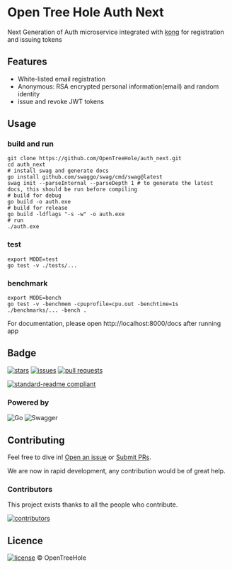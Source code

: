 # Open Tree Hole Auth Next

Next Generation of Auth microservice integrated with [kong](https://github.com/Kong/kong) for registration and issuing tokens

## Features

- White-listed email registration
- Anonymous: RSA encrypted personal information(email) and random identity
- issue and revoke JWT tokens

## Usage

### build and run

```shell
git clone https://github.com/OpenTreeHole/auth_next.git
cd auth_next
# install swag and generate docs
go install github.com/swaggo/swag/cmd/swag@latest
swag init --parseInternal --parseDepth 1 # to generate the latest docs, this should be run before compiling
# build for debug
go build -o auth.exe
# build for release
go build -ldflags "-s -w" -o auth.exe
# run
./auth.exe
```

### test

```shell
export MODE=test
go test -v ./tests/...
```

### benchmark

```shell
export MODE=bench
go test -v -benchmem -cpuprofile=cpu.out -benchtime=1s ./benchmarks/... -bench .
```
For documentation, please open http://localhost:8000/docs after running app
## Badge

[![stars](https://img.shields.io/github/stars/OpenTreeHole/auth_next)](https://github.com/OpenTreeHole/auth_next/stargazers)
[![issues](https://img.shields.io/github/issues/OpenTreeHole/auth_next)](https://github.com/OpenTreeHole/auth_next/issues)
[![pull requests](https://img.shields.io/github/issues-pr/OpenTreeHole/auth_next)](https://github.com/OpenTreeHole/auth_next/pulls)

[![standard-readme compliant](https://img.shields.io/badge/readme%20style-standard-brightgreen.svg?style=flat-square)](https://github.com/RichardLitt/standard-readme)

### Powered by

![Go](https://img.shields.io/badge/go-%2300ADD8.svg?style=for-the-badge&logo=go&logoColor=white)
![Swagger](https://img.shields.io/badge/-Swagger-%23Clojure?style=for-the-badge&logo=swagger&logoColor=white)

## Contributing

Feel free to dive in! [Open an issue](https://github.com/OpenTreeHole/auth_next/issues/new) or [Submit PRs](https://github.com/OpenTreeHole/auth_next/compare).

We are now in rapid development, any contribution would be of great help.

### Contributors

This project exists thanks to all the people who contribute.

<a href="https://github.com/OpenTreeHole/auth_next/graphs/contributors">
  <img src="https://contrib.rocks/image?repo=OpenTreeHole/auth_next"  alt="contributors"/>
</a>

## Licence

[![license](https://img.shields.io/github/license/OpenTreeHole/auth_next)](https://github.com/OpenTreeHole/auth_next/blob/master/LICENSE)
© OpenTreeHole
